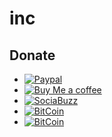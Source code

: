 # inc


## Donate
* [![Paypal](https://img.shields.io/badge/Paypal-zickkeen-blue)](https://paypal.me/donateZickkeen)
* [![Buy Me a coffee](https://img.shields.io/badge/BuyMeCofee-zickkeen-yellow)](https://buymeacoff.ee/zickkeen)
* [![SociaBuzz](https://img.shields.io/badge/SociaBuzz-zickkeen-green)](https://sociabuzz.com/zickkeen/tribe)
* [![BitCoin](https://img.shields.io/badge/btc-18xbSr5kmvxzpHEpJ43LAbXqdZ1XcmKQNf-green)](https://sociabuzz.com/zickkeen/tribe)
* [![BitCoin](https://img.shields.io/liberapay/gives/zickkeen?logo=zickkeen&style=social)](https://liberapay.com/zickkeen)
